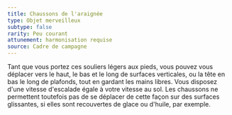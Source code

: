 ```yaml
---
title: Chaussons de l'araignée
type: Objet merveilleux
subtype: false
rarity: Peu courant
attunement: harmonisation requise
source: Cadre de campagne
---
```

Tant que vous portez ces souliers légers aux pieds, vous pouvez vous déplacer vers le haut, le bas et le long de surfaces verticales, ou la tête en bas le long de plafonds, tout en gardant les mains libres. Vous disposez d'une vitesse d'escalade égale à votre vitesse au sol. Les chaussons ne permettent toutefois pas de se déplacer de cette façon sur des surfaces glissantes, si elles sont recouvertes de glace ou d'huile, par exemple.
